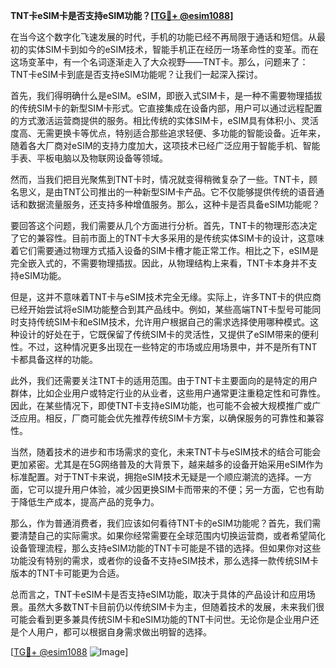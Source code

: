 **TNT卡eSIM卡是否支持eSIM功能？[[TG💪+ @esim1088](https://t.me/s/esim1088)]**

在当今这个数字化飞速发展的时代，手机的功能已经不再局限于通话和短信。从最初的实体SIM卡到如今的eSIM技术，智能手机正在经历一场革命性的变革。而在这场变革中，有一个名词逐渐走入了大众视野——TNT卡。那么，问题来了：TNT卡eSIM卡到底是否支持eSIM功能呢？让我们一起深入探讨。

首先，我们得明确什么是eSIM。eSIM，即嵌入式SIM卡，是一种不需要物理插拔的传统SIM卡的新型SIM卡形式。它直接集成在设备内部，用户可以通过远程配置的方式激活运营商提供的服务。相比传统的实体SIM卡，eSIM具有体积小、灵活度高、无需更换卡等优点，特别适合那些追求轻便、多功能的智能设备。近年来，随着各大厂商对eSIM的支持力度加大，这项技术已经广泛应用于智能手机、智能手表、平板电脑以及物联网设备等领域。

然而，当我们把目光聚焦到TNT卡时，情况就变得稍微复杂了一些。TNT卡，顾名思义，是由TNT公司推出的一种新型SIM卡产品。它不仅能够提供传统的语音通话和数据流量服务，还支持多种增值服务。那么，这种卡是否具备eSIM功能呢？

要回答这个问题，我们需要从几个方面进行分析。首先，TNT卡的物理形态决定了它的兼容性。目前市面上的TNT卡大多采用的是传统实体SIM卡的设计，这意味着它们需要通过物理方式插入设备的SIM卡槽才能正常工作。相比之下，eSIM是完全嵌入式的，不需要物理插拔。因此，从物理结构上来看，TNT卡本身并不支持eSIM功能。

但是，这并不意味着TNT卡与eSIM技术完全无缘。实际上，许多TNT卡的供应商已经开始尝试将eSIM功能整合到其产品线中。例如，某些高端TNT卡型号可能同时支持传统SIM卡和eSIM技术，允许用户根据自己的需求选择使用哪种模式。这种设计的好处在于，它既保留了传统SIM卡的灵活性，又提供了eSIM带来的便利性。不过，这种情况更多出现在一些特定的市场或应用场景中，并不是所有TNT卡都具备这样的功能。

此外，我们还需要关注TNT卡的适用范围。由于TNT卡主要面向的是特定的用户群体，比如企业用户或特定行业的从业者，这些用户通常更注重稳定性和可靠性。因此，在某些情况下，即使TNT卡支持eSIM功能，也可能不会被大规模推广或广泛应用。相反，厂商可能会优先推荐传统SIM卡方案，以确保服务的可靠性和兼容性。

当然，随着技术的进步和市场需求的变化，未来TNT卡与eSIM技术的结合可能会更加紧密。尤其是在5G网络普及的大背景下，越来越多的设备开始采用eSIM作为标准配置。对于TNT卡来说，拥抱eSIM技术无疑是一个顺应潮流的选择。一方面，它可以提升用户体验，减少因更换SIM卡而带来的不便；另一方面，它也有助于降低生产成本，提高产品的竞争力。

那么，作为普通消费者，我们应该如何看待TNT卡的eSIM功能呢？首先，我们需要清楚自己的实际需求。如果你经常需要在全球范围内切换运营商，或者希望简化设备管理流程，那么支持eSIM功能的TNT卡可能是不错的选择。但如果你对这些功能没有特别的需求，或者你的设备不支持eSIM技术，那么选择一款传统SIM卡版本的TNT卡可能更为合适。

总而言之，TNT卡eSIM卡是否支持eSIM功能，取决于具体的产品设计和应用场景。虽然大多数TNT卡目前仍以传统SIM卡为主，但随着技术的发展，未来我们很可能会看到更多兼具传统SIM卡和eSIM功能的TNT卡问世。无论你是企业用户还是个人用户，都可以根据自身需求做出明智的选择。

[[TG💪+ @esim1088](https://t.me/s/esim1088) ![Image](https://i.postimg.cc/4NQfJmqS/Snipaste-2025-05-13-00-14-12.png)]